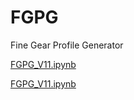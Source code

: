 # FGPG
Fine Gear Profile Generator

[FGPG_V11.ipynb](FGPG_V11.ipynb)

[FGPG_V11.ipynb](https://github.com/dymaxionkim/FGPG/blob/master/FGPG_V11.ipynb)

